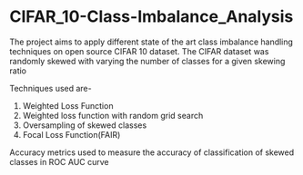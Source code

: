 # CIFAR_10-Class-Imbalance_Analysis

The project aims to apply different state of the art class imbalance handling techniques on open source CIFAR 10 dataset.
The CIFAR dataset was randomly skewed with varying the number of classes for a given skewing ratio


Techniques used are-
1. Weighted Loss Function
2. Weighted loss function with random grid search
3. Oversampling of skewed classes
4. Focal Loss Function(FAIR)


Accuracy metrics used to measure the accuracy of classification of skewed classes in ROC AUC curve


